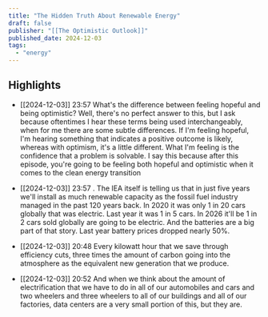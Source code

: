 ```yaml
---
title: "The Hidden Truth About Renewable Energy"
draft: false
publisher: "[[The Optimistic Outlook]]"
published_date: 2024-12-03
tags:
  - "energy"
---
```



## Highlights
* [[2024-12-03]] 23:57  What's the difference between feeling hopeful and being optimistic? Well, there's no perfect answer to this, but I ask because oftentimes I hear these terms being used interchangeably, when for me there are some subtle differences. If I'm feeling hopeful, I'm hearing something that indicates a positive outcome is likely, whereas with optimism, it's a little different. What I'm feeling is the confidence that a problem is solvable. I say this because after this episode, you're going to be feeling both hopeful and optimistic when it comes to the clean energy transition

* [[2024-12-03]] 23:57  . The IEA itself is telling us that in just five years we'll install as much renewable capacity as the fossil fuel industry managed in the past 120 years back. In 2020 it was only 1 in 20 cars globally that was electric. Last year it was 1 in 5 cars. In 2026 it'll be 1 in 2 cars sold globally are going to be electric. And the batteries are a big part of that story. Last year battery prices dropped nearly 50%.

* [[2024-12-03]] 20:48  Every kilowatt hour that we save through efficiency cuts, three times the amount of carbon going into the atmosphere as the equivalent new generation that we produce.

* [[2024-12-03]] 20:52  And when we think about the amount of electrification that we have to do in all of our automobiles and cars and two wheelers and three wheelers to all of our buildings and all of our factories, data centers are a very small portion of this, but they are.

